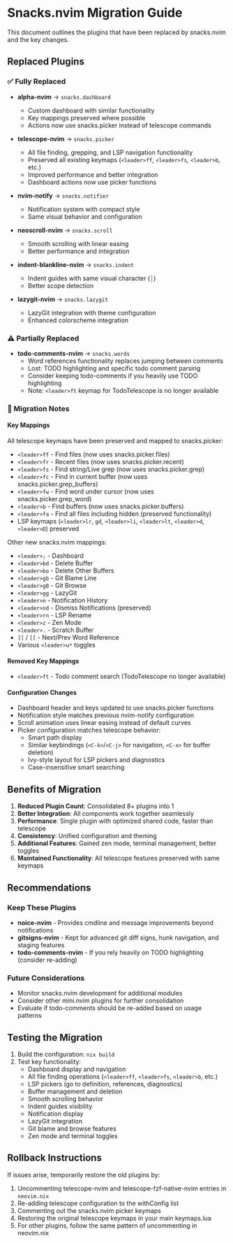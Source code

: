 # Snacks.nvim Migration Guide

This document outlines the plugins that have been replaced by snacks.nvim and the key changes.

## Replaced Plugins

### ✅ Fully Replaced
- **alpha-nvim** → `snacks.dashboard`
  - Custom dashboard with similar functionality
  - Key mappings preserved where possible
  - Actions now use snacks.picker instead of telescope commands

- **telescope-nvim** → `snacks.picker`
  - All file finding, grepping, and LSP navigation functionality
  - Preserved all existing keymaps (`<leader>ff`, `<leader>fs`, `<leader>b`, etc.)
  - Improved performance and better integration
  - Dashboard actions now use picker functions

- **nvim-notify** → `snacks.notifier`
  - Notification system with compact style
  - Same visual behavior and configuration

- **neoscroll-nvim** → `snacks.scroll`
  - Smooth scrolling with linear easing
  - Better performance and integration

- **indent-blankline-nvim** → `snacks.indent`
  - Indent guides with same visual character (┊)
  - Better scope detection

- **lazygit-nvim** → `snacks.lazygit`
  - LazyGit integration with theme configuration
  - Enhanced colorscheme integration

### ⚠️ Partially Replaced
- **todo-comments-nvim** → `snacks.words`
  - Word references functionality replaces jumping between comments
  - Lost: TODO highlighting and specific todo comment parsing
  - Consider keeping todo-comments if you heavily use TODO highlighting
  - Note: `<leader>ft` keymap for TodoTelescope is no longer available

### 🔄 Migration Notes

#### Key Mappings
All telescope keymaps have been preserved and mapped to snacks.picker:
- `<leader>ff` - Find files (now uses snacks.picker.files)
- `<leader>fr` - Recent files (now uses snacks.picker.recent) 
- `<leader>fs` - Find string/Live grep (now uses snacks.picker.grep)
- `<leader>fc` - Find in current buffer (now uses snacks.picker.grep_buffers)
- `<leader>fw` - Find word under cursor (now uses snacks.picker.grep_word)
- `<leader>b` - Find buffers (now uses snacks.picker.buffers)
- `<leader>fa` - Find all files including hidden (preserved functionality)
- LSP keymaps (`<leader>lr`, `gd`, `<leader>li`, `<leader>lt`, `<leader>d`, `<leader>D`) preserved

Other new snacks.nvim mappings:
- `<leader>;` - Dashboard
- `<leader>bd` - Delete Buffer
- `<leader>bo` - Delete Other Buffers
- `<leader>gb` - Git Blame Line
- `<leader>gB` - Git Browse
- `<leader>gg` - LazyGit
- `<leader>n` - Notification History
- `<leader>nd` - Dismiss Notifications (preserved)
- `<leader>rn` - LSP Rename
- `<leader>z` - Zen Mode
- `<leader>.` - Scratch Buffer
- `]]` / `[[` - Next/Prev Word Reference
- Various `<leader>u*` toggles

#### Removed Key Mappings
- `<leader>ft` - Todo comment search (TodoTelescope no longer available)

#### Configuration Changes
- Dashboard header and keys updated to use snacks.picker functions
- Notification style matches previous nvim-notify configuration
- Scroll animation uses linear easing instead of default curves
- Picker configuration matches telescope behavior:
  - Smart path display
  - Similar keybindings (`<C-k>`/`<C-j>` for navigation, `<C-x>` for buffer deletion)
  - Ivy-style layout for LSP pickers and diagnostics
  - Case-insensitive smart searching

## Benefits of Migration

1. **Reduced Plugin Count**: Consolidated 8+ plugins into 1
2. **Better Integration**: All components work together seamlessly 
3. **Performance**: Single plugin with optimized shared code, faster than telescope
4. **Consistency**: Unified configuration and theming
5. **Additional Features**: Gained zen mode, terminal management, better toggles
6. **Maintained Functionality**: All telescope features preserved with same keymaps

## Recommendations

### Keep These Plugins
- **noice-nvim** - Provides cmdline and message improvements beyond notifications
- **gitsigns-nvim** - Kept for advanced git diff signs, hunk navigation, and staging features
- **todo-comments-nvim** - If you rely heavily on TODO highlighting (consider re-adding)

### Future Considerations  
- Monitor snacks.nvim development for additional modules
- Consider other mini.nvim plugins for further consolidation
- Evaluate if todo-comments should be re-added based on usage patterns

## Testing the Migration

1. Build the configuration: `nix build`
2. Test key functionality:
   - Dashboard display and navigation
   - All file finding operations (`<leader>ff`, `<leader>fs`, `<leader>b`, etc.)
   - LSP pickers (go to definition, references, diagnostics)
   - Buffer management and deletion
   - Smooth scrolling behavior
   - Indent guides visibility
   - Notification display
   - LazyGit integration
   - Git blame and browse features
   - Zen mode and terminal toggles

## Rollback Instructions

If issues arise, temporarily restore the old plugins by:
1. Uncommenting telescope-nvim and telescope-fzf-native-nvim entries in `neovim.nix`
2. Re-adding telescope configuration to the withConfig list
3. Commenting out the snacks.nvim picker keymaps
4. Restoring the original telescope keymaps in your main keymaps.lua
5. For other plugins, follow the same pattern of uncommenting in neovim.nix